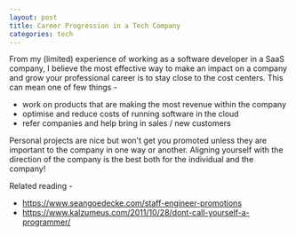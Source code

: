 ```yaml
---
layout: post
title: Career Progression in a Tech Company
categories: tech
---
```


From my (limited) experience of working as a software developer in a SaaS company, I believe the most
effective way to make an impact on a company and grow your professional career is to stay close to the
cost centers. This can mean one of few things - 

- work on products that are making the most revenue within the company
- optimise and reduce costs of running software in the cloud
- refer companies and help bring in sales / new customers

Personal projects are nice but won't get you promoted unless they are important to the company in one way or another. Aligning yourself with the direction of the company is the best both for the individual and the company!

Related reading -
- https://www.seangoedecke.com/staff-engineer-promotions
- https://www.kalzumeus.com/2011/10/28/dont-call-yourself-a-programmer/
